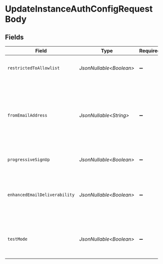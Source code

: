 # UpdateInstanceAuthConfigRequestBody


## Fields

| Field                                                                                                                                                                                                                                                                    | Type                                                                                                                                                                                                                                                                     | Required                                                                                                                                                                                                                                                                 | Description                                                                                                                                                                                                                                                              |
| ------------------------------------------------------------------------------------------------------------------------------------------------------------------------------------------------------------------------------------------------------------------------ | ------------------------------------------------------------------------------------------------------------------------------------------------------------------------------------------------------------------------------------------------------------------------ | ------------------------------------------------------------------------------------------------------------------------------------------------------------------------------------------------------------------------------------------------------------------------ | ------------------------------------------------------------------------------------------------------------------------------------------------------------------------------------------------------------------------------------------------------------------------ |
| `restrictedToAllowlist`                                                                                                                                                                                                                                                  | *JsonNullable\<Boolean>*                                                                                                                                                                                                                                                 | :heavy_minus_sign:                                                                                                                                                                                                                                                       | Whether sign up is restricted to email addresses, phone numbers and usernames that are on the allowlist.                                                                                                                                                                 |
| `fromEmailAddress`                                                                                                                                                                                                                                                       | *JsonNullable\<String>*                                                                                                                                                                                                                                                  | :heavy_minus_sign:                                                                                                                                                                                                                                                       | The local part of the email address from which authentication-related emails (e.g. OTP code, magic links) will be sent.<br/>Only alphanumeric values are allowed.<br/>Note that this value should contain only the local part of the address (e.g. `foo` for `foo@example.com`). |
| `progressiveSignUp`                                                                                                                                                                                                                                                      | *JsonNullable\<Boolean>*                                                                                                                                                                                                                                                 | :heavy_minus_sign:                                                                                                                                                                                                                                                       | Enable the Progressive Sign Up algorithm. Refer to the [docs](https://clerk.com/docs/upgrade-guides/progressive-sign-up) for more info.                                                                                                                                  |
| `enhancedEmailDeliverability`                                                                                                                                                                                                                                            | *JsonNullable\<Boolean>*                                                                                                                                                                                                                                                 | :heavy_minus_sign:                                                                                                                                                                                                                                                       | The "enhanced_email_deliverability" feature will send emails from "verifications@clerk.dev" instead of your domain.<br/>This can be helpful if you do not have a high domain reputation.                                                                                 |
| `testMode`                                                                                                                                                                                                                                                               | *JsonNullable\<Boolean>*                                                                                                                                                                                                                                                 | :heavy_minus_sign:                                                                                                                                                                                                                                                       | Toggles test mode for this instance, allowing the use of test email addresses and phone numbers.<br/>Defaults to true for development instances.                                                                                                                         |